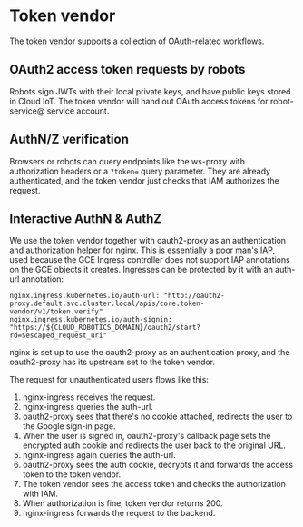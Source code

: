 # Token vendor

The token vendor supports a collection of OAuth-related workflows.

## OAuth2 access token requests by robots

Robots sign JWTs with their local private keys, and have public keys stored in
Cloud IoT. The token vendor will hand out OAuth access tokens for robot-service@
service account.

## AuthN/Z verification

Browsers or robots can query endpoints like the ws-proxy with authorization
headers or a `?token=` query parameter. They are already authenticated, and the
token vendor just checks that IAM authorizes the request.

## Interactive AuthN & AuthZ

We use the token vendor together with oauth2-proxy as an authentication and
authorization helper for nginx. This is essentially a poor man's IAP, used
because the GCE Ingress controller does not support IAP annotations on the GCE
objects it creates. Ingresses can be protected by it with an auth-url
annotation:

```
nginx.ingress.kubernetes.io/auth-url: "http://oauth2-proxy.default.svc.cluster.local/apis/core.token-vendor/v1/token.verify"
nginx.ingress.kubernetes.io/auth-signin: "https://${CLOUD_ROBOTICS_DOMAIN}/oauth2/start?rd=$escaped_request_uri"
```

nginx is set up to use the oauth2-proxy as an authentication proxy, and the
oauth2-proxy has its upstream set to the token vendor.

The request for unauthenticated users flows like this:

 1. nginx-ingress receives the request.
 1. nginx-ingress queries the auth-url.
 1. oauth2-proxy sees that there's no cookie attached, redirects the user to the
    Google sign-in page.
 1. When the user is signed in, oauth2-proxy's callback page sets the encrypted
    auth cookie and redirects the user back to the original URL.
 1. nginx-ingress again queries the auth-url.
 1. oauth2-proxy sees the auth cookie, decrypts it and forwards the access token
    to the token vendor.
 1. The token vendor sees the access token and checks the authorization with
    IAM.
 1. When authorization is fine, token vendor returns 200.
 1. nginx-ingress forwards the request to the backend.
